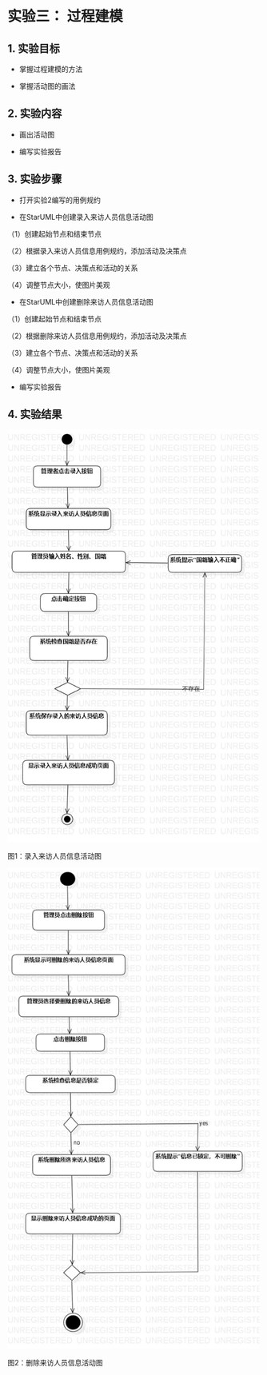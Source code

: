 # 实验三： 过程建模

## 1. 实验目标

- 掌握过程建模的方法  

- 掌握活动图的画法  

## 2. 实验内容  

- 画出活动图  

- 编写实验报告  

## 3. 实验步骤

- 打开实验2编写的用例规约  

- 在StarUML中创建录入来访人员信息活动图  

（1）创建起始节点和结束节点  

（2）根据录入来访人员信息用例规约，添加活动及决策点  

（3）建立各个节点、决策点和活动的关系  

（4）调整节点大小，使图片美观  

 - 在StarUML中创建删除来访人员信息活动图  

（1）创建起始节点和结束节点  

（2）根据删除来访人员信息用例规约，添加活动及决策点  

（3）建立各个节点、决策点和活动的关系  

（4）调整节点大小，使图片美观  

- 编写实验报告 

## 4. 实验结果  

![活动图](./lab3_1.jpg) 

图1：录入来访人员信息活动图  

![活动图](./lab3_2.jpg)  

图2：删除来访人员信息活动图

